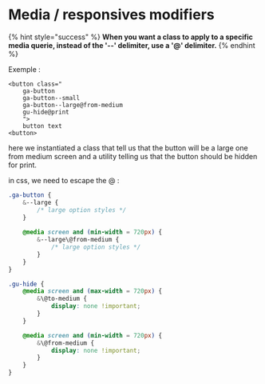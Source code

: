 # Media / responsives modifiers

{% hint style="success" %}
**When you want a class to apply to a specific media querie, instead of the '--' delimiter, use a '@' delimiter.**
{% endhint %}

Exemple :

```markup
<button class="
    ga-button
    ga-button--small
    ga-button--large@from-medium
    gu-hide@print
    ">
    button text
<button>
```

here we instantiated a class that tell us that the button will be a large one from medium screen and a utility telling us that the button should be hidden for print. 

in css, we need to escape the @ : 

```css
.ga-button {
    &--large {
        /* large option styles */    
    }
    
    @media screen and (min-width = 720px) {
        &--large\@from-medium {
            /* large option styles */    
        }
    }
}
```

```css
.gu-hide {
    @media screen and (max-width = 720px) {
        &\@to-medium {
            display: none !important;    
        }
    }

    @media screen and (min-width = 720px) {
        &\@from-medium {
            display: none !important;    
        }
    }
}
```


